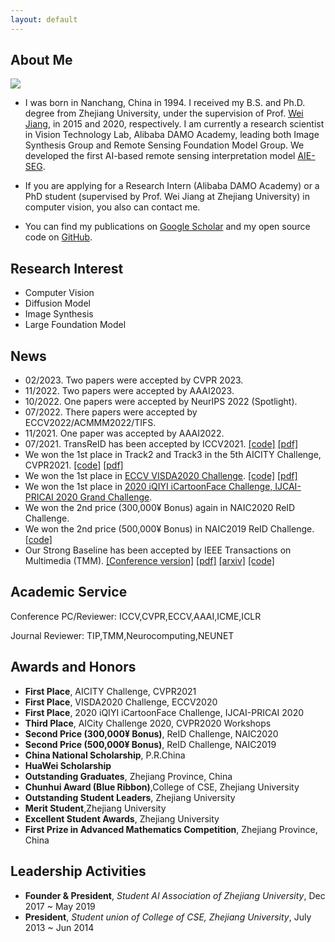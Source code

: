 ```yaml
---
layout: default
---
```


## About Me

<img class="profile-picture" src="./imgs/photo.jpg">

- I was born in Nanchang, China in 1994. I received my B.S. and Ph.D. degree from Zhejiang University, under the supervision of Prof. [Wei Jiang](https://person.zju.edu.cn/jiangwei), in 2015 and 2020, respectively. I am currently a research scientist in Vision Technology Lab, Alibaba DAMO Academy, leading both Image Synthesis Group and Remote Sensing Foundation Model Group. We developed the first AI-based remote sensing interpretation model [AIE-SEG](https://engine-aiearth.aliyun.com/#/).

- If you are applying for a Research Intern (Alibaba DAMO Academy) or a PhD student (supervised by  Prof. Wei Jiang at Zhejiang University) in computer vision, you also can contact me.

- You can find my publications on [Google Scholar](https://scholar.google.com.hk/citations?user=7QvWnzMAAAAJ&hl=zh-CN) and my open source code on [GitHub](https://github.com/michuanhaohao).


## Research Interest

- Computer Vision
- Diffusion Model
- Image Synthesis
- Large Foundation Model


## News
- 02/2023. Two papers were accepted by CVPR 2023.
- 11/2022. Two papers were accepted by AAAI2023.
- 10/2022. One papers were accepted by NeurIPS 2022 (Spotlight).
- 07/2022. There papers were accepted by ECCV2022/ACMMM2022/TIFS. 
- 11/2021. One paper was accepted by AAAI2022.
- 07/2021. TransReID has been accepted by ICCV2021.
    [[code]](https://github.com/damo-cv/TransReID)
    [[pdf]](https://openaccess.thecvf.com/content/ICCV2021/papers/He_TransReID_Transformer-Based_Object_Re-Identification_ICCV_2021_paper.pdf)
- We won the 1st place in Track2 and Track3 in the 5th AICITY Challenge, CVPR2021.
    [[code]](https://github.com/michuanhaohao/AICITY2021_Track2_DMT)
	[[pdf]](https://openaccess.thecvf.com/content/CVPR2021W/AICity/papers/Luo_An_Empirical_Study_of_Vehicle_Re-Identification_on_the_AI_City_CVPRW_2021_paper.pdf)
- We won the 1st place in [ECCV VISDA2020 Challenge](http://ai.bu.edu/visda-2020/).
    [[code]](https://github.com/vimar-gu/Bias-Eliminate-DA-ReID)
	[[pdf]](https://arxiv.org/pdf/2012.13498.pdf)
- We won the 1st place in [2020 iQIYI iCartoonFace Challenge, IJCAI-PRICAI 2020 Grand Challenge](http://challenge.ai.iqiyi.com/detail?raceId=5def71b4e9fcf68aef76a75e).
- We won the 2nd price (300,000¥ Bonus) again in NAIC2020 ReID Challenge. 
- We won the 2nd price (500,000¥ Bonus) in NAIC2019 ReID Challenge. [[code]](https://github.com/heshuting555/NAIC_Person_ReID_DMT)
- Our Strong Baseline has been accepted by IEEE Transactions on Multimedia (TMM). 
    [[Conference version]](http://openaccess.thecvf.com/content_CVPRW_2019/papers/TRMTMCT/Luo_Bag_of_Tricks_and_a_Strong_Baseline_for_Deep_Person_CVPRW_2019_paper.pdf) 
    [[pdf]](https://ieeexplore.ieee.org/document/8930088)
    [[arxiv]](https://arxiv.org/pdf/1906.08332)
    [[code]](https://github.com/michuanhaohao/reid-strong-baseline)


## Academic Service

Conference PC/Reviewer: ICCV,CVPR,ECCV,AAAI,ICME,ICLR

Journal Reviewer: TIP,TMM,Neurocomputing,NEUNET

## Awards and Honors
- **First Place**, AICITY Challenge, CVPR2021
- **First Place**, VISDA2020 Challenge, ECCV2020
- **First Place**, 2020 iQIYI iCartoonFace Challenge, IJCAI-PRICAI 2020
- **Third Place**, AICity Challenge 2020, CVPR2020 Workshops
- **Second Price (300,000¥ Bonus)**, ReID Challenge, NAIC2020
- **Second Price (500,000¥ Bonus)**, ReID Challenge, NAIC2019
- **China National Scholarship**, P.R.China
- **HuaWei Scholarship**
- **Outstanding Graduates**, Zhejiang Province, China
- **Chunhui Award (Blue Ribbon)**,College of CSE, Zhejiang University
- **Outstanding Student Leaders**, Zhejiang University
- **Merit Student**,Zhejiang University
- **Excellent Student Awards**, Zhejiang University
- **First Prize in Advanced Mathematics Competition**, Zhejiang Province, China

## Leadership Activities

- **Founder & President**, _Student AI Association of Zhejiang University_, Dec 2017 ~ May 2019
- **President**, _Student union of College of CSE, Zhejiang University_, July 2013 ~ Jun 2014
